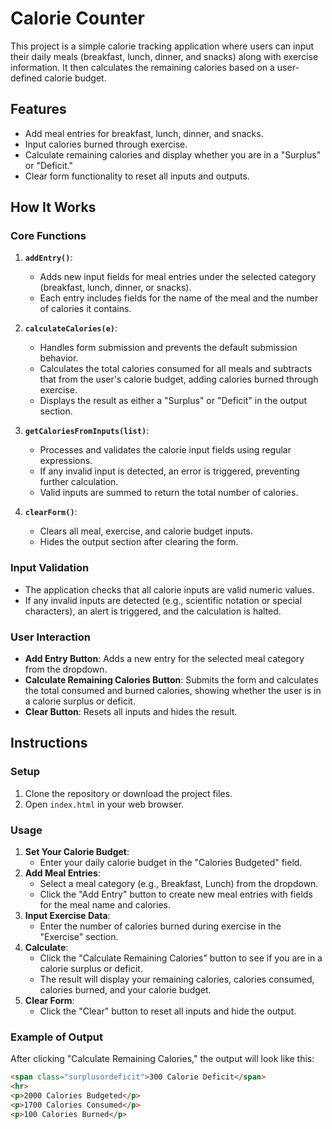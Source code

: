 # Calorie Counter

This project is a simple calorie tracking application where users can input their daily meals (breakfast, lunch, dinner, and snacks) along with exercise information. It then calculates the remaining calories based on a user-defined calorie budget.

## Features

- Add meal entries for breakfast, lunch, dinner, and snacks.
- Input calories burned through exercise.
- Calculate remaining calories and display whether you are in a "Surplus" or "Deficit."
- Clear form functionality to reset all inputs and outputs.

## How It Works

### Core Functions

1. **`addEntry()`**:
   - Adds new input fields for meal entries under the selected category (breakfast, lunch, dinner, or snacks).
   - Each entry includes fields for the name of the meal and the number of calories it contains.

2. **`calculateCalories(e)`**:
   - Handles form submission and prevents the default submission behavior.
   - Calculates the total calories consumed for all meals and subtracts that from the user's calorie budget, adding calories burned through 
     exercise.
   - Displays the result as either a "Surplus" or "Deficit" in the output section.

3. **`getCaloriesFromInputs(list)`**:
   - Processes and validates the calorie input fields using regular expressions.
   - If any invalid input is detected, an error is triggered, preventing further calculation.
   - Valid inputs are summed to return the total number of calories.

4. **`clearForm()`**:
   - Clears all meal, exercise, and calorie budget inputs.
   - Hides the output section after clearing the form.

### Input Validation

- The application checks that all calorie inputs are valid numeric values.
- If any invalid inputs are detected (e.g., scientific notation or special characters), an alert is triggered, and the calculation is halted.

### User Interaction

- **Add Entry Button**: Adds a new entry for the selected meal category from the dropdown.
- **Calculate Remaining Calories Button**: Submits the form and calculates the total consumed and burned calories, showing whether the user is in a calorie surplus or deficit.
- **Clear Button**: Resets all inputs and hides the result.

## Instructions

### Setup

1. Clone the repository or download the project files.
2. Open `index.html` in your web browser.

### Usage

1. **Set Your Calorie Budget**: 
   - Enter your daily calorie budget in the "Calories Budgeted" field.
2. **Add Meal Entries**: 
   - Select a meal category (e.g., Breakfast, Lunch) from the dropdown.
   - Click the "Add Entry" button to create new meal entries with fields for the meal name and calories.
3. **Input Exercise Data**: 
   - Enter the number of calories burned during exercise in the "Exercise" section.
4. **Calculate**: 
   - Click the "Calculate Remaining Calories" button to see if you are in a calorie surplus or deficit. 
   - The result will display your remaining calories, calories consumed, calories burned, and your calorie budget.
5. **Clear Form**: 
   - Click the "Clear" button to reset all inputs and hide the output.

### Example of Output

After clicking "Calculate Remaining Calories," the output will look like this:

```html
<span class="surplusordeficit">300 Calorie Deficit</span>
<hr>
<p>2000 Calories Budgeted</p>
<p>1700 Calories Consumed</p>
<p>100 Calories Burned</p>
